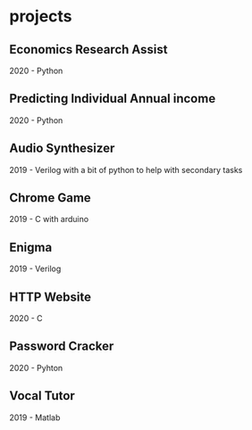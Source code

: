 # projects

## Economics Research Assist
2020 - Python

## Predicting Individual Annual income
2020 - Python

## Audio Synthesizer
2019 - Verilog with a bit of python to help with secondary tasks

## Chrome Game
2019 - C with arduino

## Enigma
2019 - Verilog

## HTTP Website
2020 - C

## Password Cracker
2020 - Pyhton

## Vocal Tutor
2019 - Matlab
